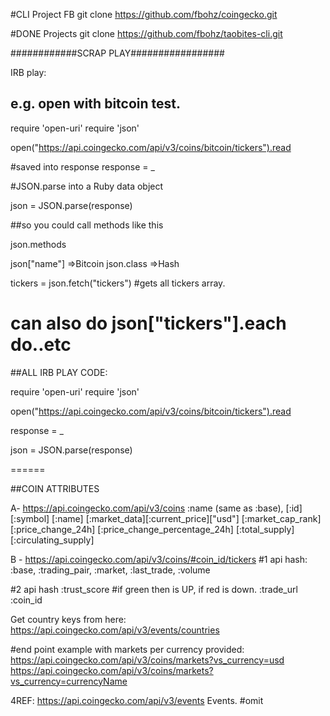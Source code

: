 
#CLI Project FB
git clone https://github.com/fbohz/coingecko.git


#DONE Projects
git clone https://github.com/fbohz/taobites-cli.git 


############SCRAP PLAY#################

IRB play:

## e.g. open with bitcoin test.

require 'open-uri'
require 'json'


open("https://api.coingecko.com/api/v3/coins/bitcoin/tickers").read

#saved into response
response = _

#JSON.parse into a Ruby data object

json = JSON.parse(response)

##so you could call methods like this

json.methods

json["name"]
  =>Bitcoin 
json.class 
  =>Hash
  
tickers = json.fetch("tickers") #gets all tickers array. 
# can also do json["tickers"].each do..etc
  
##ALL IRB PLAY CODE:

require 'open-uri'
require 'json'

open("https://api.coingecko.com/api/v3/coins/bitcoin/tickers").read

response = _

json = JSON.parse(response)

======


##COIN ATTRIBUTES

A- https://api.coingecko.com/api/v3/coins
:name (same as :base), 
[:id]
[:symbol]
[:name]
[:market_data][:current_price]["usd"]
[:market_cap_rank]
[:price_change_24h]
[:price_change_percentage_24h]
[:total_supply]
[:circulating_supply]

B - https://api.coingecko.com/api/v3/coins/#coin_id/tickers
#1 api hash:
:base, :trading_pair, :market, :last_trade, :volume 

#2 api hash
:trust_score #if green then is UP, if red is down.
:trade_url 
:coin_id 

Get country keys from here:
https://api.coingecko.com/api/v3/events/countries

#end point example with markets per currency provided:
https://api.coingecko.com/api/v3/coins/markets?vs_currency=usd 
https://api.coingecko.com/api/v3/coins/markets?vs_currency=currencyName

4REF:
https://api.coingecko.com/api/v3/events
Events. #omit